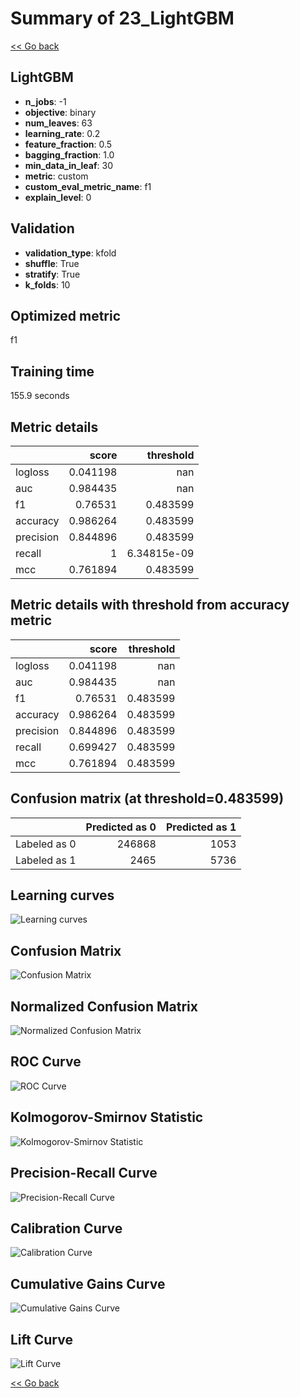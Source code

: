 # Summary of 23_LightGBM

[<< Go back](../README.md)


## LightGBM
- **n_jobs**: -1
- **objective**: binary
- **num_leaves**: 63
- **learning_rate**: 0.2
- **feature_fraction**: 0.5
- **bagging_fraction**: 1.0
- **min_data_in_leaf**: 30
- **metric**: custom
- **custom_eval_metric_name**: f1
- **explain_level**: 0

## Validation
 - **validation_type**: kfold
 - **shuffle**: True
 - **stratify**: True
 - **k_folds**: 10

## Optimized metric
f1

## Training time

155.9 seconds

## Metric details
|           |    score |     threshold |
|:----------|---------:|--------------:|
| logloss   | 0.041198 | nan           |
| auc       | 0.984435 | nan           |
| f1        | 0.76531  |   0.483599    |
| accuracy  | 0.986264 |   0.483599    |
| precision | 0.844896 |   0.483599    |
| recall    | 1        |   6.34815e-09 |
| mcc       | 0.761894 |   0.483599    |


## Metric details with threshold from accuracy metric
|           |    score |   threshold |
|:----------|---------:|------------:|
| logloss   | 0.041198 |  nan        |
| auc       | 0.984435 |  nan        |
| f1        | 0.76531  |    0.483599 |
| accuracy  | 0.986264 |    0.483599 |
| precision | 0.844896 |    0.483599 |
| recall    | 0.699427 |    0.483599 |
| mcc       | 0.761894 |    0.483599 |


## Confusion matrix (at threshold=0.483599)
|              |   Predicted as 0 |   Predicted as 1 |
|:-------------|-----------------:|-----------------:|
| Labeled as 0 |           246868 |             1053 |
| Labeled as 1 |             2465 |             5736 |

## Learning curves
![Learning curves](learning_curves.png)
## Confusion Matrix

![Confusion Matrix](confusion_matrix.png)


## Normalized Confusion Matrix

![Normalized Confusion Matrix](confusion_matrix_normalized.png)


## ROC Curve

![ROC Curve](roc_curve.png)


## Kolmogorov-Smirnov Statistic

![Kolmogorov-Smirnov Statistic](ks_statistic.png)


## Precision-Recall Curve

![Precision-Recall Curve](precision_recall_curve.png)


## Calibration Curve

![Calibration Curve](calibration_curve_curve.png)


## Cumulative Gains Curve

![Cumulative Gains Curve](cumulative_gains_curve.png)


## Lift Curve

![Lift Curve](lift_curve.png)



[<< Go back](../README.md)
